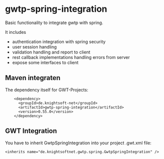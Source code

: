 # gwtp-spring-integration
Basic functionality to integrate gwtp with spring.

It includes

* authentication integration with spring security
* user session handling
* validation handling and report to client
* rest callback implementations handling errors from server
* expose some interfaces to client

Maven integraten
----------------

The dependency itself for GWT-Projects:

```
    <dependency>
      <groupId>de.knightsoft-net</groupId>
      <artifactId>gwtp-spring-integration</artifactId>
      <version>0.55.0</version>
    </dependency>
```

GWT Integration
---------------

You have to inherit GwtpSpringIntegration into your project .gwt.xml file:

```
<inherits name="de.knightsoftnet.gwtp.spring.GwtpSpringIntegration" />
```
